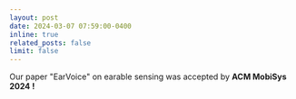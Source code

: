```yaml
---
layout: post
date: 2024-03-07 07:59:00-0400
inline: true
related_posts: false
limit: false
---
```


Our paper "EarVoice" on earable sensing was accepted by <strong>ACM MobiSys 2024 !</strong>
